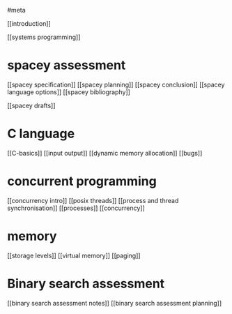#meta

[[introduction]]

[[systems programming]]

# spacey assessment

[[spacey specification]]
[[spacey planning]]
[[spacey conclusion]]
[[spacey language options]]
[[spacey bibliography]]

[[spacey drafts]]
# C language
[[C-basics]]
[[input output]]
[[dynamic memory allocation]]
[[bugs]]
# concurrent programming

[[concurrency intro]]
[[posix threads]]
[[process and thread synchronisation]]
[[processes]]
[[concurrency]]

# memory

[[storage levels]]
[[virtual memory]]
[[paging]]
# Binary search assessment

[[binary search assessment notes]]
[[binary search assessment planning]]


